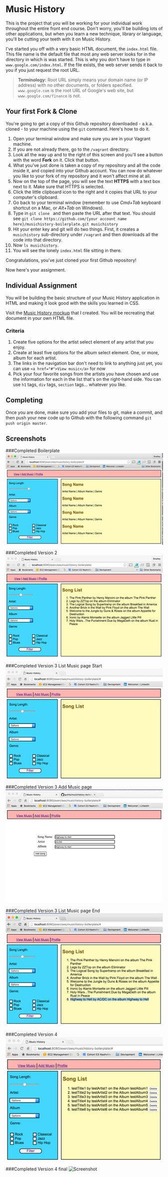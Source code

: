 
# Music History

This is the project that you will be working for your individual work throughout the entire front end course. Don't worry, you'll be building lots of other applications, but when you learn a new technique, library or language, you'll be cutting your teeth with it on Music History.

I've started you off with a very basic HTML document, the `index.html` file. This file name is the default file that most any web server looks for in the directory in which is was started. This is why you don't have to type in `www.google.com/index.html`. If the file exists, the web server sends it back to you if you just request the root URL.

> **Terminology:** Root URL simply means your domain name (or IP address) with no other documents, or folders specified. `www.google.com` is the root URL of Google's web site, but `www.google.com/finance` is not.

## Your first Fork & Clone

You're going to get a copy of this Github repository downloaded - a.k.a. cloned - to your machine using the `git` command. Here's how to do it.

1. Open your terminal window and make sure you are in your Vagrant machine.
2. If you are not already there, go to the `/vagrant` directory.
3. Look all the way up and to the right of this screen and you'll see a button with the word **Fork** on it. Click that button.
4. What you've just done is taken a copy of *my* repository and all the code inside it, and copied into your Github account. You can now do whatever you like to your fork of my repository and it won't affect mine at all.
5. Now on the top of the page, you will see the text **HTTPS** with a text box next to it. Make sure that HTTPS is selected.
6. Click the little clipboard icon to the right and it copies that URL to your computer's clipboard.
7. Go back to your terminal window (remember to use _Cmd+Tab_ keyboard shortcut on a Mac, or _Alt+Tab_ on Windows).
8. Type in `git clone ` and then paste the URL after that text. You should see
   `git clone https://github.com/{your account name here}/musichistory-boilerplate.git musichistory`
1. Hit your enter key and git will do two things. First, it creates a `musichistory` sub-directory under `/vagrant` and then downloads all the code into that directory.
1. Now `ls musichistory`.
1. You will see the lonely `index.html` file sitting in there.

Congratulations, you've just cloned your first Github repository!

Now here's your assignment.

## Individual Assignment

You will be building the basic structure of your Music History application in HTML and making it look good with the skills you learned in CSS.

Visit the [Music History mockup](https://moqups.com/chortlehoort/1E8LJX7r/) that I created. You will be recreating that document in your own HTML file.

### Criteria

1. Create five options for the artist select element of any artist that you enjoy.
1. Create at least five options for the album select element. One, or more, album for each artist.
1. The links in the navigation bar don't need to link to anything just yet, you can use `<a href="#">View music</a>` for now
1. Pick your four favorite songs from the artists you have chosen and use the information for each in the list that's on the right-hand side. You can use `h1` tags, `div` tags, `section` tags... whatever you like.

## Completing

Once you are done, make sure you add your files to git, make a commit, and then push your new code up to Github with the following command `git push origin master`.

## Screenshots

###Completed Boilerplate
![Screenshot](/imgs/musicHistory.png)


###Completed Version 2
![Screenshot](/imgs/musicHistoryV2.png)


###Completed Version 3 List Music page Start
![Screenshot](/imgs/musicHistoryV3a.png)


###Completed Version 3 Add Music page
![Screenshot](/imgs/musicHistoryV3b.png)


###Completed Version 3 List Music page End
![Screenshot](/imgs/musicHistoryV3c.png)

###Completed Version 4
![Screenshot](/imgs/musicHistoryV4pt1.png)

###Completed Version 4 final
![Screenshot](/imgs/mmusicHistoryV4pt2.png)

